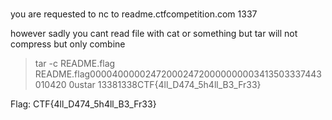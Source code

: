 # 
you are requested to nc to readme.ctfcompetition.com 1337

however sadly you cant read file with cat or something 
but tar will not compress but only combine 

> tar -c README.flag
README.flag0000400000247200024720000000003413503337443010420 0ustar  13381338CTF{4ll_D474_5h4ll_B3_Fr33}



Flag: CTF{4ll_D474_5h4ll_B3_Fr33}
